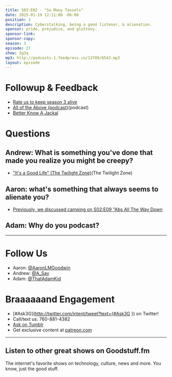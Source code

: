 ```yaml
---
title: S03:E02 - "So Many Tassels"
date: 2015-01-19 12:11:00 -06:00
position: 1
description: Cyberstalking, being a good listener, & alienation.
sponsor: pride, prejudice, and gluttony.
sponsor-link: 
sponsor-copy: 
season: 3
episode: 27
show: 3g3q
mp3: http://podcasts-1.feedpress.co/13789/6543.mp3
layout: episode
---
```


# Followup & Feedback
- [Rate us to keep season 3 alive](http://3g3q.co/rate)
- [All of the Above (podcast)](http://www.alloftheabove.audio)(podcast)
- [Better Know A Jackal](http://www.jackals.us/better-know-a-jackal)

# Questions

## Andrew: What is something you've done that made you realize you might be creepy?
- ["It's a Good Life" (The Twilight Zone)](http://en.wikipedia.org/wiki/It's_a_Good_Life_(The_Twilight_Zone))(The Twilight Zone)

## Aaron: what's something that always seems to alienate you?
- [Previously, we discussed camping on S02:E09 "Abs All The Way Down](http://3g3q.co/209)

## Adam: Why do you podcast?

***

# Follow Us

- Aaron: [@AaronLMGoodwin](http://twitter.com/aaronlmgoodwin)
- Andrew: [@A_Sav](http://twitter.com/a_sav)
- Adam: [@ThatAdamKid](http://twitter.com/thatadamkid)

# Braaaaaand Engagement

- [#Ask3G](http://twitter.com/intent/tweet?text={#Ask3G }) on Twitter!
- Call/text us: 760-881-4382
- [Ask on Tumblr](http://3g3q.co/ask)
- Get exclusive content at [patreon.com](http://www.patreon.com/3g3q)

***

## Listen to other great shows on Goodstuff.fm

The internet's favorite shows on technology, culture, news and more. You know, just the good stuff.
